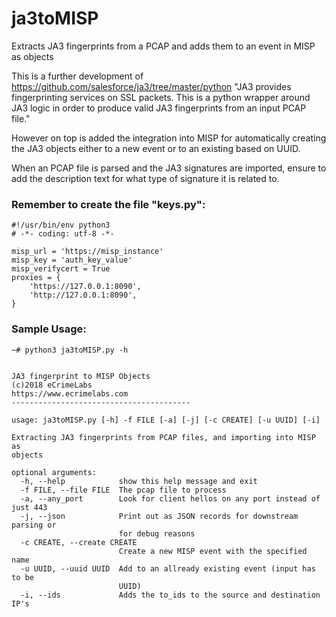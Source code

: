 # ja3toMISP

Extracts JA3 fingerprints from a PCAP and adds them to an event in MISP as objects

This is a further development of https://github.com/salesforce/ja3/tree/master/python
"JA3 provides fingerprinting services on SSL packets. This is a python wrapper around JA3 logic in order to produce valid JA3 fingerprints from an input PCAP file."

However on top is added the integration into MISP for automatically creating the JA3 objects either to a new event or to an existing based on UUID.

When an PCAP file is parsed and the JA3 signatures are imported, ensure to add the description text for what type of signature it is related to.


### Remember to create the file "keys.py":
```
#!/usr/bin/env python3
# -*- coding: utf-8 -*-

misp_url = 'https://misp_instance'
misp_key = 'auth_key_value'
misp_verifycert = True
proxies = {
    'https://127.0.0.1:8090',
    'http://127.0.0.1:8090',
}

```

### Sample Usage:
```
~# python3 ja3toMISP.py -h


JA3 fingerprint to MISP Objects
(c)2018 eCrimeLabs
https://www.ecrimelabs.com
----------------------------------------

usage: ja3toMISP.py [-h] -f FILE [-a] [-j] [-c CREATE] [-u UUID] [-i]

Extracting JA3 fingerprints from PCAP files, and importing into MISP as
objects

optional arguments:
  -h, --help            show this help message and exit
  -f FILE, --file FILE  The pcap file to process
  -a, --any_port        Look for client hellos on any port instead of just 443
  -j, --json            Print out as JSON records for downstream parsing or
                        for debug reasons
  -c CREATE, --create CREATE
                        Create a new MISP event with the specified name
  -u UUID, --uuid UUID  Add to an allready existing event (input has to be
                        UUID)
  -i, --ids             Adds the to_ids to the source and destination IP's

```
